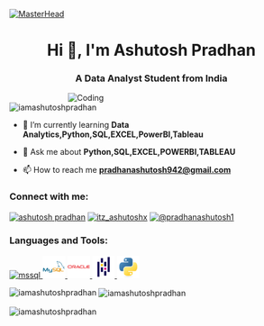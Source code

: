 [![MasterHead](https://static.wixstatic.com/media/3eee0b_bc230abd081f486f9f767abc7c674157~mv2.gif)](https://iamashutoshpradhan.io)
<h1 align="center">Hi 👋, I'm Ashutosh Pradhan</h1>
<h3 align="center">A Data Analyst Student from India</h3>
<img align="right" alt="Coding" width="400" src="https://simplepassivecashflow.com/wp-content/uploads/2017/11/Work-Fun.gif">

<p align="left"> <img src="https://komarev.com/ghpvc/?username=iamashutoshpradhan&label=Profile%20views&color=0e75b6&style=flat" alt="iamashutoshpradhan" /> </p>

- 🌱 I’m currently learning **Data Analytics,Python,SQL,EXCEL,PowerBI,Tableau**

- 💬 Ask me about **Python,SQL,EXCEL,POWERBI,TABLEAU**

- 📫 How to reach me **pradhanashutosh942@gmail.com**

<h3 align="left">Connect with me:</h3>
<p align="left">
<a href="https://www.linkedin.com/in/ashutosh-pradhan-980aa5233/" target="blank"><img align="center" src="https://raw.githubusercontent.com/rahuldkjain/github-profile-readme-generator/master/src/images/icons/Social/linked-in-alt.svg" alt="ashutosh pradhan" height="30" width="40" /></a>
<a href="https://instagram.com/itz_ashutoshx" target="blank"><img align="center" src="https://raw.githubusercontent.com/rahuldkjain/github-profile-readme-generator/master/src/images/icons/Social/instagram.svg" alt="itz_ashutoshx" height="30" width="40" /></a>
<a href="https://www.hackerrank.com/pradhanashutosh1" target="blank"><img align="center" src="https://raw.githubusercontent.com/rahuldkjain/github-profile-readme-generator/master/src/images/icons/Social/hackerrank.svg" alt="@pradhanashutosh1" height="30" width="40" /></a>
</p>

<h3 align="left">Languages and Tools:</h3>
<p align="left"> <a href="https://www.microsoft.com/en-us/sql-server" target="_blank" rel="noreferrer"> <img src="https://www.svgrepo.com/show/303229/microsoft-sql-server-logo.svg" alt="mssql" width="40" height="40"/> </a> <a href="https://www.mysql.com/" target="_blank" rel="noreferrer"> <img src="https://raw.githubusercontent.com/devicons/devicon/master/icons/mysql/mysql-original-wordmark.svg" alt="mysql" width="40" height="40"/> </a> <a href="https://www.oracle.com/" target="_blank" rel="noreferrer"> <img src="https://raw.githubusercontent.com/devicons/devicon/master/icons/oracle/oracle-original.svg" alt="oracle" width="40" height="40"/> </a> <a href="https://pandas.pydata.org/" target="_blank" rel="noreferrer"> <img src="https://raw.githubusercontent.com/devicons/devicon/2ae2a900d2f041da66e950e4d48052658d850630/icons/pandas/pandas-original.svg" alt="pandas" width="40" height="40"/> </a> <a href="https://www.python.org" target="_blank" rel="noreferrer"> <img src="https://raw.githubusercontent.com/devicons/devicon/master/icons/python/python-original.svg" alt="python" width="40" height="40"/> </a> </p>

<p><img align="left" src="https://github-readme-stats.vercel.app/api/top-langs?username=iamashutoshpradhan&show_icons=true&locale=en&layout=compact" alt="iamashutoshpradhan" /></p>

<p>&nbsp;<img align="center" src="https://github-readme-stats.vercel.app/api?username=iamashutoshpradhan&show_icons=true&locale=en" alt="iamashutoshpradhan" /></p>

<p><img align="center" src="https://github-readme-streak-stats.herokuapp.com/?user=iamashutoshpradhan&" alt="iamashutoshpradhan" /></p>

